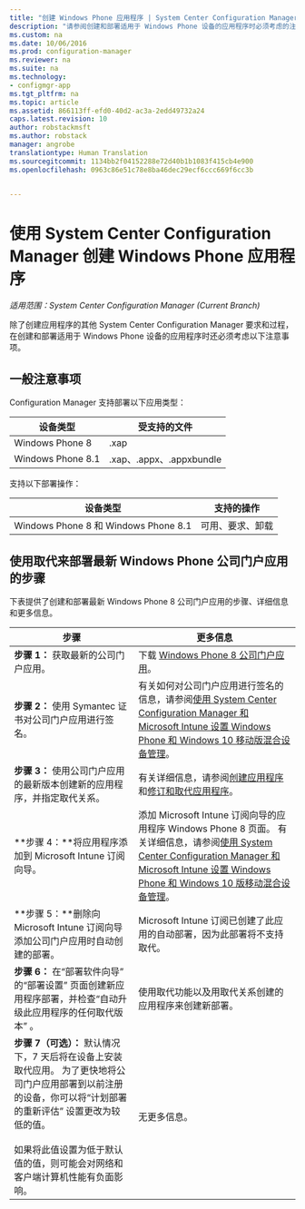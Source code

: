 ```yaml
---
title: "创建 Windows Phone 应用程序 | System Center Configuration Manager"
description: "请参阅创建和部署适用于 Windows Phone 设备的应用程序时必须考虑的注意事项。"
ms.custom: na
ms.date: 10/06/2016
ms.prod: configuration-manager
ms.reviewer: na
ms.suite: na
ms.technology:
- configmgr-app
ms.tgt_pltfrm: na
ms.topic: article
ms.assetid: 866113ff-efd0-40d2-ac3a-2edd49732a24
caps.latest.revision: 10
author: robstackmsft
ms.author: robstack
manager: angrobe
translationtype: Human Translation
ms.sourcegitcommit: 1134bb2f04152288e72d40b1b1083f415cb4e900
ms.openlocfilehash: 0963c86e51c78e8ba46dec29ecf6ccc669f6cc3b


---
```

# <a name="create-windows-phone-applications-with-system-center-configuration-manager"></a>使用 System Center Configuration Manager 创建 Windows Phone 应用程序

*适用范围：System Center Configuration Manager (Current Branch)*

除了创建应用程序的其他 System Center Configuration Manager 要求和过程，在创建和部署适用于 Windows Phone 设备的应用程序时还必须考虑以下注意事项。  

## <a name="general-considerations"></a>一般注意事项  
 Configuration Manager 支持部署以下应用类型：  

|设备类型|受支持的文件|  
|-----------------|---------------------|  
|Windows Phone 8|.xap|  
|Windows Phone 8.1|.xap、.appx、.appxbundle|  

 支持以下部署操作：  

|设备类型|支持的操作|  
|-----------------|-----------------------|  
|Windows Phone 8 和 Windows Phone 8.1|可用、要求、卸载|  

## <a name="steps-to-deploy-the-latest-windows-phone-company-portal-app-with-supersedence"></a>使用取代来部署最新 Windows Phone 公司门户应用的步骤  
 下表提供了创建和部署最新 Windows Phone 8 公司门户应用的步骤、详细信息和更多信息。  

|步骤|更多信息|  
|----------|----------------------|  
|**步骤 1：** 获取最新的公司门户应用。|下载 [Windows Phone 8 公司门户应用](http://go.microsoft.com/fwlink/?LinkId=268440)。|  
|**步骤 2：** 使用 Symantec 证书对公司门户应用进行签名。|有关如何对公司门户应用进行签名的信息，请参阅[使用 System Center Configuration Manager 和 Microsoft Intune 设置 Windows Phone 和 Windows 10 移动版混合设备管理](../../mdm/deploy-use/set-up-windows-phone-hybrid-enrollment.md)。|  
|**步骤 3：** 使用公司门户应用的最新版本创建新的应用程序，并指定取代关系。|有关详细信息，请参阅[创建应用程序](../../apps/deploy-use/create-applications.md)和[修订和取代应用程序](../../apps/deploy-use/revise-and-supersede-applications.md)。|  
|**步骤 4：**将应用程序添加到 Microsoft Intune 订阅向导。|添加 Microsoft Intune 订阅向导的应用程序 Windows Phone 8 页面。 有关详细信息，请参阅[使用 System Center Configuration Manager 和 Microsoft Intune 设置 Windows Phone 和 Windows 10 版移动混合设备管理](../../mdm/deploy-use/set-up-windows-phone-hybrid-enrollment.md)。|  
|**步骤 5：**删除向 Microsoft Intune 订阅向导添加公司门户应用时自动创建的部署。|Microsoft Intune 订阅已创建了此应用的自动部署，因为此部署将不支持取代。|  
|**步骤 6：** 在“部署软件向导”  的“部署设置”  页面创建新应用程序部署，并检查“自动升级此应用程序的任何取代版本” 。|使用取代功能以及用取代关系创建的应用程序来创建新部署。|  
|**步骤 7（可选）：** 默认情况下，7 天后将在设备上安装取代应用。 为了更快地将公司门户应用部署到以前注册的设备，你可以将“计划部署的重新评估”  设置更改为较低的值。<br /><br /> 如果将此值设置为低于默认值的值，则可能会对网络和客户端计算机性能有负面影响。|无更多信息。|  



<!--HONumber=Nov16_HO1-->


